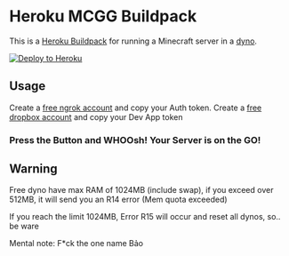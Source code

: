 # Heroku MCGG Buildpack

This is a [Heroku Buildpack](https://devcenter.heroku.com/articles/buildpacks)
for running a Minecraft server in a [dyno](https://devcenter.heroku.com/articles/dynos).

[![Deploy to Heroku](https://www.herokucdn.com/deploy/button.png)](https://heroku.com/deploy)

## Usage

Create a [free ngrok account](https://ngrok.com/) and copy your Auth token.
Create a [free dropbox account](https://dropbox.com/) and copy your Dev App token

### Press the Button and WHOOsh! Your Server is on the GO!

## Warning
Free dyno have max RAM of 1024MB (include swap), if you exceed over 512MB, it will send you an R14 error (Mem quota exceeded)

If you reach the limit 1024MB, Error R15 will occur and reset all dynos, so.. be ware

Mental note: F*ck the one name Bảo
